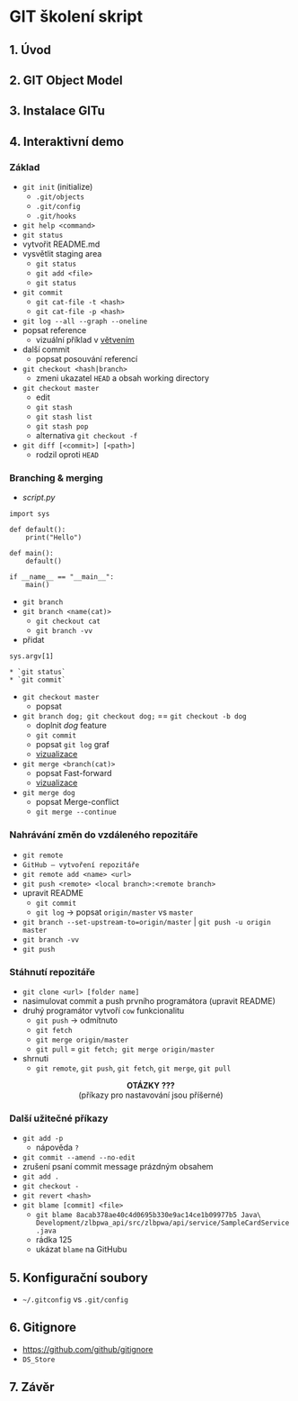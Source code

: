 # GIT školení skript
## 1. Úvod
## 2. GIT Object Model
## 3. Instalace GITu
## 4. Interaktivní demo
### Základ
* `git init` (initialize)
	* `.git/objects`
	* `.git/config`
	* `.git/hooks`
* `git help <command>`
* `git status`
* vytvořit README.md
* vysvětlit staging area
	* `git status`
	* `git add <file>`
	* `git status`
* `git commit`
	* `git cat-file -t <hash>`
	* `git cat-file -p <hash>`
* `git log --all --graph --oneline`
* popsat reference
	* vizuální příklad v [větvením](https://learngitbranching.js.org/?NODEMO=&locale=en_US)
* další commit
	* popsat posouvání referencí
* `git checkout <hash|branch>`
	* zmeni ukazatel `HEAD` a obsah working directory 
* `git checkout master`
	* edit
	* `git stash`
	* `git stash list`
	* `git stash pop`
	* alternativa `git checkout -f`
* `git diff [<commit>] [<path>]`
	* rodzil oproti `HEAD`

### Branching & merging

* *script.py*
```
import sys

def default():
    print("Hello")

def main():
    default()

if __name__ == "__main__":
    main()
```
* `git branch`
* `git branch <name(cat)>`
	* `git checkout cat`
	* `git branch -vv`
* přidat 
```
sys.argv[1]
```
	* `git status`
	* `git commit`
* `git checkout master`
	* popsat
* `git branch dog; git checkout dog;` == `git checkout -b dog`
	* doplnit *dog* feature
	* `git commit`
	* popsat `git log` graf
	* [vizualizace](https://learngitbranching.js.org/?NODEMO=&locale=en_US)
* `git merge <branch(cat)>`	
	* popsat Fast-forward
	* [vizualizace](https://learngitbranching.js.org/?NODEMO=&locale=en_US)
* `git merge dog`
	* popsat Merge-conflict
	* `git merge --continue`

### Nahrávání změn do vzdáleného repozitáře

* `git remote`
* `GitHub – vytvoření repozitáře`
* `git remote add <name> <url>`
* `git push <remote> <local branch>:<remote branch>`
* upravit README
	* `git commit`
	* `git log` → popsat `origin/master` vs `master`
* `git branch --set-upstream-to=origin/master` | `git push -u origin master`
* `git branch -vv`
* `git push`

### Stáhnutí repozitáře

* `git clone <url> [folder name]`
* nasimulovat commit a push prvního programátora (upravit README)
* druhý programátor vytvoří `cow` funkcionalitu
	* `git push` → odmítnuto
	* `git fetch`
	* `git merge origin/master`
	* `git pull` = `git fetch; git merge origin/master`
* shrnuti
	* `git remote`, `git push`, `git fetch`, `git merge`, `git pull`

<p align="center">
<b>OTÁZKY ???</b><br>
(příkazy pro nastavování jsou příšerné)
</p>

### Další užitečné příkazy
* `git add -p`
	* nápověda `?`
* `git commit --amend --no-edit`
* zrušení psaní commit message prázdným obsahem
* `git add .`
* `git checkout -`
* `git revert <hash>`
* `git blame [commit] <file>`
	* `git blame 8acab378ae40c4d0695b330e9ac14ce1b09977b5 Java\ Development/zlbpwa_api/src/zlbpwa/api/service/SampleCardService.java`
	* rádka 125
	* ukázat `blame` na GitHubu

## 5. Konfigurační soubory
* `~/.gitconfig` vs `.git/config`

## 6. Gitignore
* https://github.com/github/gitignore
* `DS_Store`


## 7. Závěr

